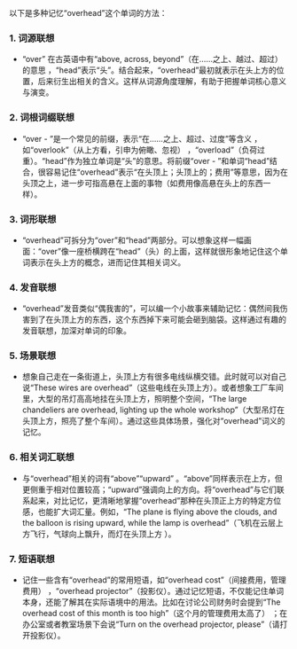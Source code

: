 以下是多种记忆“overhead”这个单词的方法：
### 1. 词源联想
 - “over” 在古英语中有“above, across, beyond”（在……之上、越过、超过）的意思 ，“head”表示“头”。结合起来，“overhead”最初就表示在头上方的位置，后来衍生出相关的含义。这样从词源角度理解，有助于把握单词核心意义与演变。
### 2. 词根词缀联想
 - “over - ”是一个常见的前缀，表示“在……之上、超过、过度”等含义 ，如“overlook”（从上方看，引申为俯瞰、忽视） ，“overload”（负荷过重）。“head”作为独立单词是“头”的意思。将前缀“over - ”和单词“head”结合，很容易记住“overhead”表示“在头顶上；头顶上的；费用”等意思，因为在头顶之上，进一步可指高悬在上面的事物（如费用像高悬在头上的东西一样）。
### 3. 词形联想
 - “overhead”可拆分为“over”和“head”两部分。可以想象这样一幅画面：“over”像一座桥横跨在“head”（头）的上面，这样就很形象地记住这个单词表示在头上方的概念，进而记住其相关词义。
### 4. 发音联想
 - “overhead”发音类似“偶我害的”，可以编一个小故事来辅助记忆：偶然间我伤害到了在头顶上方的东西，这个东西掉下来可能会砸到脑袋。这样通过有趣的发音联想，加深对单词的印象。 
### 5. 场景联想
 - 想象自己走在一条街道上，头顶上方有很多电线纵横交错。此时就可以对自己说“These wires are overhead”（这些电线在头顶上方）。或者想象工厂车间里，大型的吊灯高高地挂在头顶上方，照明整个空间，“The large chandeliers are overhead, lighting up the whole workshop”（大型吊灯在头顶上方，照亮了整个车间）。通过这些具体场景，强化对“overhead”词义的记忆。
### 6. 相关词汇联想
 - 与“overhead”相关的词有“above”“upward” 。“above”同样表示在上方，但更侧重于相对位置较高；“upward”强调向上的方向。将“overhead”与它们联系起来，对比记忆，更清晰地掌握“overhead”那种在头顶正上方的特定方位感，也能扩大词汇量。例如，“The plane is flying above the clouds, and the balloon is rising upward, while the lamp is overhead”（飞机在云层上方飞行，气球向上飘升，而灯在头顶上方 ）。
### 7. 短语联想
 - 记住一些含有“overhead”的常用短语，如“overhead cost”（间接费用，管理费用） ，“overhead projector”（投影仪）。通过记忆短语，不仅能记住单词本身，还能了解其在实际语境中的用法。比如在讨论公司财务时会提到“The overhead cost of this month is too high”（这个月的管理费用太高了） ；在办公室或者教室场景下会说“Turn on the overhead projector, please”（请打开投影仪）。 